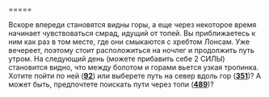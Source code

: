 =====

Вскоре впереди становятся видны горы, а еще через некоторое время начинает чувствоваться смрад, идущий от топей. Вы приближаетесь к ним как раз в том месте, где они смыкаются с хребтом Лонсам. Уже вечереет, поэтому стоит расположиться на ночлег и продолжить путь утром. На следующий день (можете прибавить себе 2 СИЛЫ) становится видно, что между болотом и горами вьется узкая тропинка. Хотите пойти по ней ([**92**](#n_92)) или выберете путь на север вдоль гор ([**351**](#n_351))? А может быть, предпочтете поискать пути через топи ([**489**](#n_489))?

